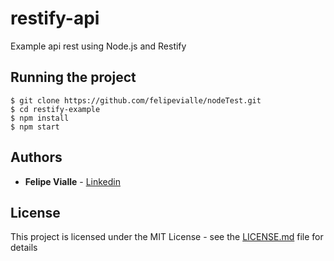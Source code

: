 # restify-api
Example api rest using Node.js and Restify

## Running the project

```
$ git clone https://github.com/felipevialle/nodeTest.git
$ cd restify-example
$ npm install
$ npm start
```

## Authors

* **Felipe Vialle**  - [Linkedin](https://www.linkedin.com/in/felipe-vialle-b76b6346/)

## License

This project is licensed under the MIT License - see the [LICENSE.md](LICENSE.md) file for details
